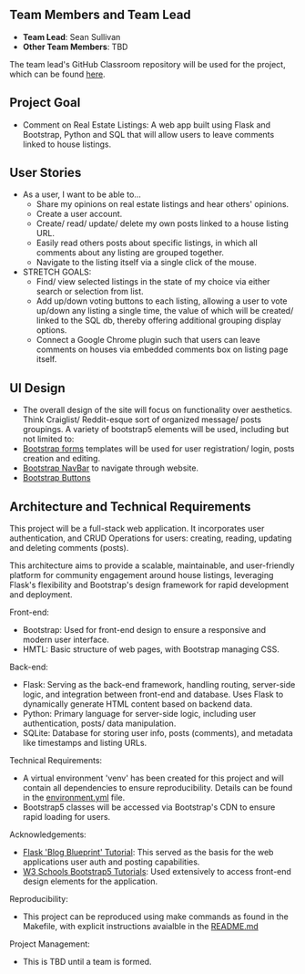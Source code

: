 
## Team Members and Team Lead

- **Team Lead**: Sean Sullivan
- **Other Team Members**: TBD


The team lead's GitHub Classroom repository will be used for the project, which can be found [here](https://github.com/SeanMainer).

## Project Goal

- Comment on Real Estate Listings: A web app built using Flask and Bootstrap, Python and SQL that will allow users to leave comments linked to house listings. 

## User Stories

- As a user, I want to be able to...
    - Share my opinions on real estate listings and hear others' opinions.
    - Create a user account. 
    - Create/ read/ update/ delete my own posts linked to a house listing URL.
    - Easily read others posts about specific listings, in which all comments about any listing are grouped together.
    - Navigate to the listing itself via a single click of the mouse. 
- STRETCH GOALS: 
    - Find/ view selected listings in the state of my choice via either search or selection from list. 
    - Add up/down voting buttons to each listing, allowing a user to vote up/down any listing a single time, the value of which will be created/ linked to the SQL db, thereby offering additional grouping display options.
    - Connect a Google Chrome plugin such that users can leave comments on houses via embedded comments box on listing page itself. 


## UI Design
- The overall design of the site will focus on functionality over aesthetics. Think Craiglist/ Reddit-esque sort of organized message/ posts groupings. A variety of bootstrap5 elements will be used, including but not limited to: 
- [Bootstrap forms](https://getbootstrap.com/docs/4.3/components/forms/) templates will be used for user registration/ login, posts creation and editing.
- [Bootstrap NavBar](https://www.w3schools.com/bootstrap5/bootstrap_navbar.php) to navigate through website.
- [Bootstrap Buttons](https://www.w3schools.com/bootstrap5/bootstrap_buttons.php) 



## Architecture and Technical Requirements

  This project will be a full-stack web application. It incorporates user authentication, and CRUD Operations for users: creating, reading, updating and deleting comments (posts). 

  This architecture aims to provide a scalable, maintainable, and user-friendly platform for community engagement around house listings, leveraging Flask's flexibility and Bootstrap's design framework for rapid development and deployment.

Front-end:
-   Bootstrap: Used for front-end design to ensure a responsive and modern user interface. 
-   HMTL: Basic structure of web pages, with Bootstrap managing CSS. 

Back-end:
-   Flask: Serving as the back-end framework, handling routing, server-side logic, and integration between front-end and database. Uses Flask to dynamically generate HTML content based on backend data.
-   Python: Primary language for server-side logic, including user authentication, posts/ data manipulation.
-   SQLite: Database for storing user info, posts (comments), and metadata like timestamps and listing URLs. 
    
Technical Requirements:
-   A virtual environment 'venv' has been created for this project and will contain all dependencies to ensure reproducibility. Details can be found in the [environment.yml](environment.yml) file. 
-   Bootstrap5 classes will be accessed via Bootstrap's CDN to ensure rapid loading for users. 

Acknowledgements:
-   [Flask 'Blog Blueprint' Tutorial](https://flask.palletsprojects.com/en/3.0.x/tutorial/blog/): This served as the basis for the web applications user auth and posting capabilities.
-   [W3 Schools Bootstrap5 Tutorials](https://www.w3schools.com/bootstrap5/index.php): Used extensively to access front-end design elements for the application.

Reproducibility:
-   This project can be reproduced using make commands as found in the Makefile, with explicit instructions avaialble in the [README.md](flaskr/README.md)

Project Management:
-   This is TBD until a team is formed. 
